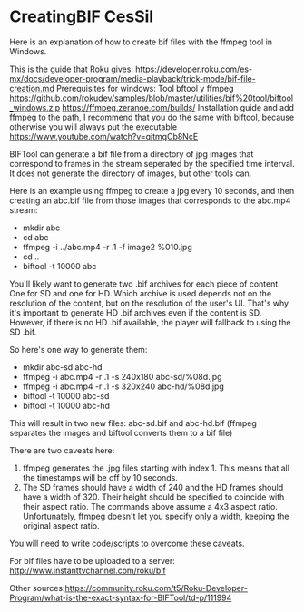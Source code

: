 # CreatingBIF CesSil
Here is an explanation of how to create bif files with the ffmpeg tool in Windows.

This is the guide that Roku gives:
https://developer.roku.com/es-mx/docs/developer-program/media-playback/trick-mode/bif-file-creation.md
Prerequisites for windows:
Tool bftool y ffmpeg 
https://github.com/rokudev/samples/blob/master/utilities/bif%20tool/biftool_windows.zip
https://ffmpeg.zeranoe.com/builds/
Installation guide and add ffmpeg to the path, I recommend that you do the same with biftool, because otherwise you will always put the executable
https://www.youtube.com/watch?v=qjtmgCb8NcE


BIFTool can generate a bif file from a directory of jpg images that correspond to frames in the stream seperated by 
the specified time interval. It does not generate the directory of images, but other tools can.

Here is an example using ffmpeg to create a jpg every 10 seconds, and then creating an abc.bif file from
those images that corresponds to the abc.mp4 stream:

-  mkdir abc
-  cd abc
-  ffmpeg -i ../abc.mp4 -r .1 -f image2 %010.jpg
-  cd ..
-  biftool -t 10000 abc

You'll likely want to generate two .bif archives for each piece of content. One for SD and one for HD. Which archive
is used depends not on the resolution of the content, but on the resolution of the user's UI. That's why it's important 
to generate HD .bif archives even if the content is SD. However, if there is no HD .bif available, 
the player will fallback to using the SD .bif.

So here's one way to generate them:
-  mkdir abc-sd abc-hd
-  ffmpeg -i abc.mp4 -r .1 -s 240x180 abc-sd/%08d.jpg
-  ffmpeg -i abc.mp4 -r .1 -s 320x240 abc-hd/%08d.jpg
-  biftool -t 10000 abc-sd
-  biftool -t 10000 abc-hd

This will result in two new files: abc-sd.bif and abc-hd.bif (ffmpeg separates the images and biftool converts them to a bif file)

There are two caveats here:
1) ffmpeg generates the .jpg files starting with index 1. This means that all the timestamps will be off by 10 seconds.
2) The SD frames should have a width of 240 and the HD frames should have a width of 320. Their height should be specified to coincide with their aspect ratio. The commands above assume a 4x3 aspect ratio. Unfortunately, ffmpeg doesn't let you specify only a width, keeping the original aspect ratio.

You will need to write code/scripts to overcome these caveats.

For bif files have to be uploaded to a server:
http://www.instanttvchannel.com/roku/bif 

Other sources:https://community.roku.com/t5/Roku-Developer-Program/what-is-the-exact-syntax-for-BIFTool/td-p/111994
